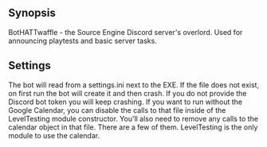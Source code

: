 ## Synopsis

BotHATTwaffle - the Source Engine Discord server's overlord. Used for announcing playtests and basic server tasks.

## Settings

The bot will read from a settings.ini next to the EXE. If the file does not exist, on first run the bot will create it and then crash. If you do not provide the Discord bot
token you will keep crashing. If you want to run without the Google Calendar, you can disable the calls to that file inside of the LevelTesting module constructor. 
You'll also need to remove any calls to the calendar object in that file. There are a few of them. LevelTesting is the only module to use the calendar.
